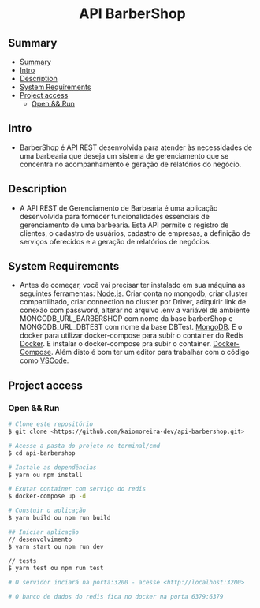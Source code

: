 <h1 align="center"> API BarberShop </h1>

## Summary
- [Summary](#summary)
- [Intro](#intro)
- [Description](#description)
- [System Requirements](#system-requirements)
- [Project access](#project-access)
  - [Open \&\& Run](#open--run)

## Intro
* BarberShop é API REST desenvolvida para atender às necessidades de uma barbearia que deseja um sistema de gerenciamento que se concentra no acompanhamento e geração de relatórios do negócio.
  
## Description
* A API REST de Gerenciamento de Barbearia é uma aplicação desenvolvida para fornecer funcionalidades essenciais de gerenciamento de uma barbearia. Esta API permite o registro de clientes, o cadastro de usuários, cadastro de empresas, a definição de serviços oferecidos e a geração de relatórios de negócios.

## System Requirements
* Antes de começar, você vai precisar ter instalado em sua máquina as seguintes ferramentas:
[Node.js](https://nodejs.org/en/). 
Criar conta no mongodb, criar cluster compartilhado, criar connection no cluster por Driver, adiquirir link de conexão com password, alterar no arquivo .env a variável de ambiente MONGODB_URL_BARBERSHOP com nome da base barberShop e MONGODB_URL_DBTEST com nome da base DBTest.
[MongoDB](https://www.mongodb.com).
E o docker para utilizar docker-compose para subir o container do Redis
[Docker](https://https://www.docker.com/).
E instalar o docker-compose pra subir o container.
[Docker-Compose](https://docs.docker.com/compose/install/).
Além disto é bom ter um editor para trabalhar com o código como 
[VSCode](https://code.visualstudio.com/).

## Project access

### Open && Run
```bash
# Clone este repositório
$ git clone <https://github.com/kaiomoreira-dev/api-barbershop.git>

# Acesse a pasta do projeto no terminal/cmd
$ cd api-barbershop

# Instale as dependências
$ yarn ou npm install

# Exutar container com serviço do redis
$ docker-compose up -d

# Constuir o aplicação
$ yarn build ou npm run build

## Iniciar aplicação
// desenvolvimento
$ yarn start ou npm run dev

// tests
$ yarn test ou npm run test

# O servidor inciará na porta:3200 - acesse <http://localhost:3200>

# O banco de dados do redis fica no docker na porta 6379:6379
```

